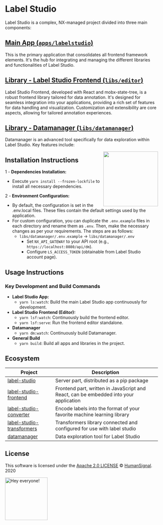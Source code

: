 # Label Studio

Label Studio is a complex, NX-managed project divided into three main components:

## [Main App (`apps/labelstudio`)][lso]
This is the primary application that consolidates all frontend framework elements. It's the hub for integrating and managing the different libraries and functionalities of Label Studio.

## [Library - Label Studio Frontend (`libs/editor`)][lsf]
Label Studio Frontend, developed with React and mobx-state-tree, is a robust frontend library tailored for data annotation. It's designed for seamless integration into your applications, providing a rich set of features for data handling and visualization. Customization and extensibility are core aspects, allowing for tailored annotation experiences.

## [Library - Datamanager (`libs/datamanager`)][dm]
Datamanager is an advanced tool specifically for data exploration within Label Studio. Key features include:

<img align="right" height="180" src="https://github.com/heartexlabs/label-studio/blob/master/images/heartex_icon_opossum_green@2x.png?raw=true" />

## Installation Instructions

1 - **Dependencies Installation:**
- Execute `yarn install --frozen-lockfile` to install all necessary dependencies.

2 - **Environment Configuration:**
- By default, the configuration is set in the .env.local files. These files contain the default settings used by the application.
- For custom configuration, you can duplicate the `.env.example` files in each directory and rename them as `.env`. Then, make the necessary changes as per your requirements. The steps are as follows:
    - `libs/datamanager/.env.example` -> `libs/datamanager/.env`
        - Set `NX_API_GATEWAY` to your API root (e.g., `https://localhost:8080/api/dm`).
        - Configure `LS_ACCESS_TOKEN` (obtainable from Label Studio account page).

## Usage Instructions
### Key Development and Build Commands
- **Label Studio App:**
    - `yarn ls:watch`: Build the main Label Studio app continuously for development.
- **Label Studio Frontend (Editor):**
    - `yarn lsf:watch`: Continuously build the frontend editor.
    - `yarn lsf:serve`: Run the frontend editor standalone.
- **Datamanager**
    - `yarn dm:watch`: Continuously build Datamanager.
- **General Build**
    - `yarn build`: Build all apps and libraries in the project.


## Ecosystem

| Project                          | Description |
|----------------------------------|-|
| [label-studio][lso]              | Server part, distributed as a pip package |
| [label-studio-frontend][lsf]     | Frontend part, written in JavaScript and React, can be embedded into your application |
| [label-studio-converter][lsc]    | Encode labels into the format of your favorite machine learning library |
| [label-studio-transformers][lst] | Transformers library connected and configured for use with label studio |
| [datamanager][dm]                | Data exploration tool for Label Studio |

## License

This software is licensed under the [Apache 2.0 LICENSE](../LICENSE) © [HumanSignal](https://www.humansignal.com/). 2020

<img src="https://github.com/heartexlabs/label-studio/blob/master/images/opossum_looking.png?raw=true" title="Hey everyone!" height="140" width="140" />

[lsc]: https://github.com/heartexlabs/label-studio-converter
[lst]: https://github.com/heartexlabs/label-studio-transformers

[lsf]: libs/editor/README.md
[dm]: libs/datamanager/README.md
[lso]: apps/labelstudio/README.md

